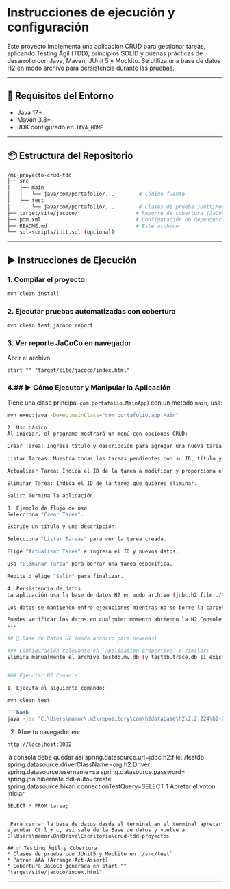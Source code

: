 



#  Instrucciones de ejecución y configuración




Este proyecto implementa una aplicación CRUD para gestionar tareas, aplicando Testing Ágil (TDD), principios SOLID y buenas prácticas de desarrollo con Java, Maven, JUnit 5 y Mockito. Se utiliza una base de datos H2 en modo archivo para persistencia durante las pruebas.

---

## 🧰 Requisitos del Entorno

* Java 17+
* Maven 3.8+
* JDK configurado en `JAVA_HOME`

---

## 📦 Estructura del Repositorio

```bash
/mi-proyecto-crud-tdd
├── src
│   ├── main
│   │   └── java/com/portafolio/...        # Código fuente
│   └── test
│       └── java/com/portafolio/...        # Clases de prueba JUnit/Mockito
├── target/site/jacoco/                   # Reporte de cobertura (JaCoCo)
├── pom.xml                               # Configuración de dependencias y plugins
├── README.md                             # Este archivo
└── sql-scripts/init.sql (opcional)
```

---

## ▶️ Instrucciones de Ejecución

### 1. Compilar el proyecto

```bash
mvn clean install


```

### 2. Ejecutar pruebas automatizadas con cobertura

```bash
mvn clean test jacoco:report
```

### 3. Ver reporte JaCoCo en navegador

Abrir el archivo:

```
start "" "target/site/jacoco/index.html"
```

### 4.## ▶️ Cómo Ejecutar y Manipular la Aplicación


Tiene una clase principal `com.portafolio.MainApp`) con un método `main`, usa:

```bash
mvn exec:java -Dexec.mainClass="com.portafolio.app.Main"

2. Uso básico
Al iniciar, el programa mostrará un menú con opciones CRUD:

Crear Tarea: Ingresa título y descripción para agregar una nueva tarea.

Listar Tareas: Muestra todas las tareas pendientes con su ID, título y descripción.

Actualizar Tarea: Indica el ID de la tarea a modificar y proporciona el nuevo título y descripción.

Eliminar Tarea: Indica el ID de la tarea que quieres eliminar.

Salir: Termina la aplicación.

3. Ejemplo de flujo de uso
Selecciona "Crear Tarea".

Escribe un título y una descripción.

Selecciona "Listar Tareas" para ver la tarea creada.

Elige "Actualizar Tarea" e ingresa el ID y nuevos datos.

Usa "Eliminar Tarea" para borrar una tarea específica.

Repite o elige "Salir" para finalizar.

4. Persistencia de datos
La aplicación usa la base de datos H2 en modo archivo (jdbc:h2:file:./testdb).

Los datos se mantienen entre ejecuciones mientras no se borre la carpeta o archivo testdb.

Puedes verificar los datos en cualquier momento abriendo la H2 Console siguiendo las siguientes instrucciones 
---

## 🧪 Base de Datos H2 (modo archivo para pruebas)

### Configuración relevante en `application.properties` o similar:
Elimina manualmente el archivo testdb.mv.db (y testdb.trace.db si existe) de la carpeta de tu proyecto. Esto asegura un inicio limpio. Antes de ingresar a la consola de la base de datos


### Ejecutar H2 Console

1. Ejecuta el siguiente comando:

mvn clean test

```bash
java -jar "C:\Users\mamor\.m2\repository\com\h2database\h2\2.2.224\h2-2.2.224.jar" -web
```

2. Abre tu navegador en:

```
http://localhost:8082
```
 la consola debe quedar asi
spring.datasource.url=jdbc:h2:file:./testdb
spring.datasource.driverClassName=org.h2.Driver
spring.datasource.username=sa
spring.datasource.password=
spring.jpa.hibernate.ddl-auto=create
spring.datasource.hikari.connectionTestQuery=SELECT 1
Apretar el voton Iniciar
```
SELECT * FROM tarea;


 Para cerrar la base de datos desde el terminal en el terminal apretar ejecutar Ctrl + c, asi sale de la Base de datos y vuelve a C:\Users\mamor\OneDrive\Escritorio\crud-tdd-proyecto>

## ✅ Testing Ágil y Cobertura
* Clases de prueba con JUnit5 y Mockito en `/src/test`
* Patrón AAA (Arrange-Act-Assert)
* Cobertura JaCoCo generada en start "" "target/site/jacoco/index.html"
```
---

#